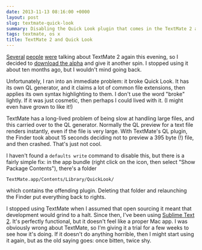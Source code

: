 ```yaml
---
date: 2013-11-13 08:16:00 +0000
layout: post
slug: textmate-quick-look
summary: Disabling the Quick Look plugin that comes in the TextMate 2 alpha.
tags: textmate, os x
title: TextMate 2 and Quick Look
---
```


[Several][1] [people][2] [were][3] talking about TextMate 2 again this evening, so I decided to [download the alpha][4] and give it another spin.
I stopped using it about ten months ago, but I wouldn't mind going back.

Unfortunately, I ran into an immediate problem: it broke Quick Look.
It has its own QL generator, and it claims a lot of common file extensions, then applies its own syntax highlighting to them.
I don't use the word "broke" lightly.
If it was just cosmetic, then perhaps I could lived with it.
(I might even have grown to like it!)

TextMate has a long-lived problem of being slow at handling large files, and this carried over to the QL generator.
Normally the QL preview for a text file renders instantly, even if the file is very large.
With TextMate's QL plugin, the Finder took about 15&nbsp;seconds deciding not to preview a 395&nbsp;byte (!) file, and then crashed.
That's just not cool.

I haven't found a `defaults write` command to disable this, but there is a fairly simple fix: in the app bundle (right click on the icon, then select "Show Package Contents"), there's a folder

```
TextMate.app/Contents/Library/QuickLook/
```

which contains the offending plugin.
Deleting that folder and relaunching the Finder put everything back to rights.

I stopped using TextMate when I assumed that open sourcing it meant that development would grind to a halt.
Since then, I've been using [Sublime Text 2][subl].
It's perfectly functional, but it doesn't feel like a proper Mac app.
I was obviously wrong about TextMate, so I'm giving it a trial for a few weeks to see how it's doing.
If it doesn't do anything horrible, then I might start using it again, but as the old saying goes: once bitten, twice shy.

[subl]: http://www.sublimetext.com

[1]: http://www.marco.org/2013/11/12/textmate2-status
[2]: http://www.hiltmon.com/blog/2013/11/09/textmate-2-basics/
[3]: http://blog.macromates.com/2013/2-0-status-and-faq/
[4]: http://blog.macromates.com/2013/2-0-status-and-faq/
